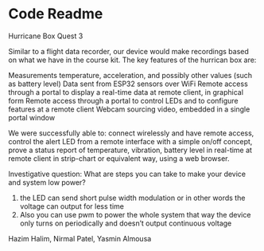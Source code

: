 # Code Readme

Hurricane Box
Quest 3

Similar to a flight data recorder, our device would make recordings based on what we have in the course kit.
The key features of the hurrican box are:

Measurements temperature, acceleration, and possibly other values (such as battery level)
Data sent from ESP32 sensors over WiFi
Remote access through a portal to display a real-time data at remote client, in graphical form
Remote access through a portal to control LEDs and to configure features at a remote client
Webcam sourcing video, embedded in a single portal window

We were successfully able to: connect wirelessly and have remote access, control the alert LED from a remote interface with a simple on/off concept, prove a status report of temperature, vibration, battery level in real-time at remote client in strip-chart or equivalent way, using a web browser. 

Investigative question: What are steps you can take to make your device and system low power? 
1) the LED can send short pulse width modulation or in other words the voltage can output for less time
2) Also you can use pwm to power the whole system that way the device only turns on periodically and doesn’t output continuous voltage

Hazim Halim, Nirmal Patel, Yasmin Almousa
